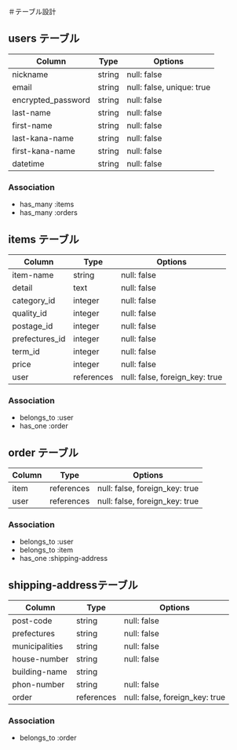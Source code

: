 ＃テーブル設計

## users テーブル

| Column             | Type   | Options                   |
| ------------------ | ------ | ------------------------- |
| nickname           | string | null: false               |
| email              | string | null: false, unique: true |
| encrypted_password | string | null: false               |
| last-name          | string | null: false               |
| first-name         | string | null: false               |
| last-kana-name     | string | null: false               |
| first-kana-name    | string | null: false               |
| datetime           | string | null: false               |

### Association

- has_many :items
- has_many :orders


## items テーブル

| Column             | Type       | Options                        |
| ------------------ | ---------- | ------------------------------ |
| item-name          | string     | null: false                    |
| detail             | text       | null: false                    |
| category_id        | integer    | null: false                    |
| quality_id         | integer    | null: false                    |
| postage_id         | integer    | null: false                    |
| prefectures_id     | integer    | null: false                    |
| term_id            | integer    | null: false                    |
| price              | integer    | null: false                    |
| user               | references | null: false, foreign_key: true |

### Association

- belongs_to :user
- has_one :order


## order テーブル

| Column             | Type         | Options                              |
| ------------------ | ------------ | ------------------------------------ |
| item               | references   | null: false, foreign_key: true       |
| user               | references   | null: false, foreign_key: true       |


### Association

- belongs_to :user
- belongs_to :item
- has_one :shipping-address


## shipping-addressテーブル

| Column             | Type       | Options                        |
| ------------------ | ---------- | ------------------------------ |
| post-code          | string     | null: false                    |
| prefectures        | string     | null: false                    |
| municipalities     | string     | null: false                    |
| house-number       | string     | null: false                    |
| building-name      | string     |                                |
| phon-number        | string     | null: false                    |
| order              | references | null: false, foreign_key: true |

### Association

- belongs_to :order




